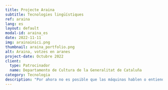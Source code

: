 ```yaml
---
title: Projecte Araina
subtitle: Tecnologies lingüístiques
ref: araina
lang: es
layout: default
modal-id: araina_es
date: 2022-11-11
img: arainainici.png
thumbnail: araina_portfolio.png
alt: Araina, votzes en aranes
project-date: Octubre 2022
client:
  type: Patrocinador
  name: Departamento de Cultura de la Generalitat de Cataluña
category: Tecnologia
description: "Por ahora no es posible que las máquinas hablen o entiendan aranés. Para que esto sea posible se necesita una base de datos con cientos de grabaciones de voces en esta variedad de la lengua occitana. Para remediarlo, desde Col·lectivaT hemos puesto en marcha el <a href='www.projecte-araina.org'>Proyecto Araina: votzes en aranés</a> para promover la creación del primer corpus de voz en aranés a partir de la participación colectiva. Para empezar a recoger horas de voz en aranés, hemos organizado un maratón de voces donde se grabará la voz de personas de habla en aranés de diversas edades, registros y hablas. <p>Para obtener más información, consulte nuestra <a href='/blog/2022-11-23-inici-proyecto-araina/'>publicación del blog</a>."
---
```

